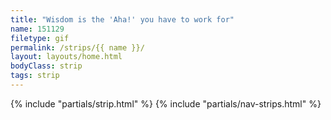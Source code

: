 ```yaml
---
title: "Wisdom is the 'Aha!' you have to work for"
name: 151129
filetype: gif
permalink: /strips/{{ name }}/
layout: layouts/home.html
bodyClass: strip
tags: strip
---
```


{% include "partials/strip.html" %}
{% include "partials/nav-strips.html" %}